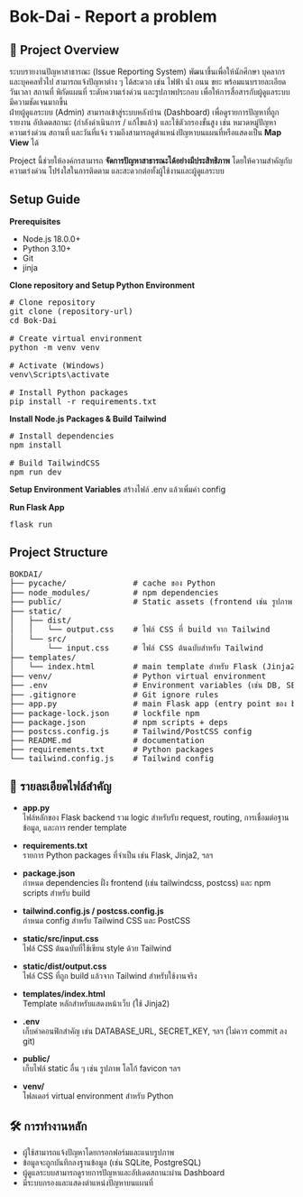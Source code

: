 # Bok-Dai - Report a problem
## 📌 Project Overview  

ระบบรายงานปัญหาสาธารณะ (Issue Reporting System) พัฒนาขึ้นเพื่อให้นักศึกษา บุคลากร และบุคคลทั่วไป สามารถแจ้งปัญหาต่าง ๆ ได้สะดวก เช่น ไฟฟ้า น้ำ ถนน ขยะ พร้อมแนบรายละเอียด วันเวลา สถานที่ พิกัดแผนที่ ระดับความเร่งด่วน และรูปภาพประกอบ เพื่อให้การสื่อสารกับผู้ดูแลระบบมีความชัดเจนมากขึ้น  
ฝ่ายผู้ดูแลระบบ (Admin) สามารถเข้าสู่ระบบหลังบ้าน (Dashboard) เพื่อดูรายการปัญหาที่ถูกรายงาน อัปเดตสถานะ (กำลังดำเนินการ / แก้ไขแล้ว) และใช้ตัวกรองขั้นสูง เช่น หมวดหมู่ปัญหา ความเร่งด่วน สถานที่ และวันที่แจ้ง รวมถึงสามารถดูตำแหน่งปัญหาบนแผนที่หรือแสดงเป็น **Map View** ได้  

Project นี้ช่วยให้องค์กรสามารถ **จัดการปัญหาสาธารณะได้อย่างมีประสิทธิภาพ** โดยให้ความสำคัญกับความเร่งด่วน โปร่งใสในการติดตาม และสะดวกต่อทั้งผู้ใช้งานและผู้ดูแลระบบ  

## Setup Guide
**Prerequisites**
- Node.js 18.0.0+
- Python 3.10+
- Git
- jinja

**Clone repository and Setup Python Environment**
<pre>
# Clone repository
git clone (repository-url)
cd Bok-Dai

# Create virtual environment
python -m venv venv

# Activate (Windows)
venv\Scripts\activate

# Install Python packages
pip install -r requirements.txt
</pre>
**Install Node.js Packages & Build Tailwind**
<pre>
# Install dependencies
npm install

# Build TailwindCSS
npm run dev
</pre>
**Setup Environment Variables**
สร้างไฟล์ .env แล้วเพิ่มค่า config

**Run Flask App**
<pre>flask run</pre>

## Project Structure
<pre>
BOKDAI/
├── pycache/              # cache ของ Python
├── node_modules/         # npm dependencies
├── public/               # Static assets (frontend เช่น รูปภาพ favicon ฯลฯ)
├── static/
│   ├── dist/
│   │   └── output.css    # ไฟล์ CSS ที่ build จาก Tailwind
│   └── src/
│       └── input.css     # ไฟล์ CSS ต้นฉบับสำหรับ Tailwind
├── templates/
│   └── index.html        # main template สำหรับ Flask (Jinja2)
├── venv/                 # Python virtual environment
├── .env                  # Environment variables (เช่น DB, SECRET_KEY)
├── .gitignore            # Git ignore rules
├── app.py                # main Flask app (entry point ของ backend)
├── package-lock.json     # lockfile npm
├── package.json          # npm scripts + deps
├── postcss.config.js     # Tailwind/PostCSS config
├── README.md             # documentation
├── requirements.txt      # Python packages
└── tailwind.config.js    # Tailwind config
</pre>

## 📂 รายละเอียดไฟล์สำคัญ

- **app.py**  
  ไฟล์หลักของ Flask backend รวม logic สำหรับรับ request, routing, การเชื่อมต่อฐานข้อมูล, และการ render template

- **requirements.txt**  
  รายการ Python packages ที่จำเป็น เช่น Flask, Jinja2, ฯลฯ

- **package.json**  
  กำหนด dependencies ฝั่ง frontend (เช่น tailwindcss, postcss) และ npm scripts สำหรับ build

- **tailwind.config.js / postcss.config.js**  
  กำหนด config สำหรับ Tailwind CSS และ PostCSS

- **static/src/input.css**  
  ไฟล์ CSS ต้นฉบับที่ใช้เขียน style ด้วย Tailwind

- **static/dist/output.css**  
  ไฟล์ CSS ที่ถูก build แล้วจาก Tailwind สำหรับใช้งานจริง

- **templates/index.html**  
  Template หลักสำหรับแสดงหน้าเว็บ (ใช้ Jinja2)

- **.env**  
  เก็บค่าคอนฟิกสำคัญ เช่น DATABASE_URL, SECRET_KEY, ฯลฯ (ไม่ควร commit ลง git)

- **public/**  
  เก็บไฟล์ static อื่น ๆ เช่น รูปภาพ โลโก้ favicon ฯลฯ

- **venv/**  
  โฟลเดอร์ virtual environment สำหรับ Python

## 🛠️ การทำงานหลัก

- ผู้ใช้สามารถแจ้งปัญหาโดยกรอกฟอร์มและแนบรูปภาพ
- ข้อมูลจะถูกบันทึกลงฐานข้อมูล (เช่น SQLite, PostgreSQL)
- ผู้ดูแลระบบสามารถดูรายการปัญหาและอัปเดตสถานะผ่าน Dashboard
- มีระบบกรองและแสดงตำแหน่งปัญหาบนแผนที่



